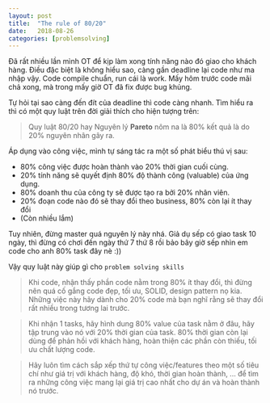 ```yaml
---
layout: post
title:  "The rule of 80/20"
date:   2018-08-26
categories: [problemsolving]
---
```

Đã rất nhiều lần mình OT để kịp làm xong tính năng nào đó giao cho khách hàng. Điều đặc biệt là không hiểu sao, càng gần deadline lại code như ma nhập vậy. Code compile chuẩn, run cái là work. Mấy hôm trước code mãi chả xong, mà trong mấy giờ OT đã fix được bug khủng.

Tự hỏi tại sao càng đến đít của deadline thì code càng nhanh. Tìm hiểu ra thì có một quy luật trên đời giải thích cho hiện tượng trên:

> Quy luật 80/20 hay Nguyên lý **Pareto** nôm na là 80% kết quả là do 20% nguyên nhân gây ra.  

Áp dụng vào công việc, mình tự sáng tác ra một số phát biểu thú vị sau:

* 80% công việc được hoàn thành vào 20% thời gian cuối cùng. 
* 20% tính năng sẽ quyết định 80% độ thành công (valuable) của ứng dụng.  
* 80% doanh thu của công ty sẽ được tạo ra bởi 20% nhân viên.
* 20% đoạn code nào đó sẽ thay đổi theo business, 80% còn lại ít thay đổi
* (Còn nhiều lắm)

Tuy nhiên, đừng master quá nguyên lý này nhá. Giả dụ sếp có giao task 10 ngày, thì đừng có chơi đến ngày thứ 7 thứ 8 rồi bảo bây giờ sếp nhìn em code cho anh 80% task đây nè :))

Vậy quy luật này giúp gì cho `problem solving skills`
> Khi code, nhận thấy phần code nằm trong 80% ít thay đổi, thì đừng nên quá cố gắng code đẹp, tối ưu, SOLID, design pattern nọ kia. Những việc này hãy dành cho 20% code mà bạn nghĩ rằng sẽ thay đổi rất nhiều trong tương lai trước. 

> Khi nhận 1 tasks, hãy hình dung 80% value của task nằm ở đâu, hãy tập trung vào nó với 20% thời gian của task. 80% thời gian còn lại dùng để phản hồi với khách hàng, hoàn thiện các phần còn thiếu, tối ưu chất lượng code.

> Hãy luôn tìm cách sắp xếp thứ tự công việc/features theo một số tiêu chí như giá trị với khách hàng, độ khó, thời gian hoàn thành, ... để tìm ra những công việc mang lại giá trị cao nhất cho dự án và hoàn thành nó trước.